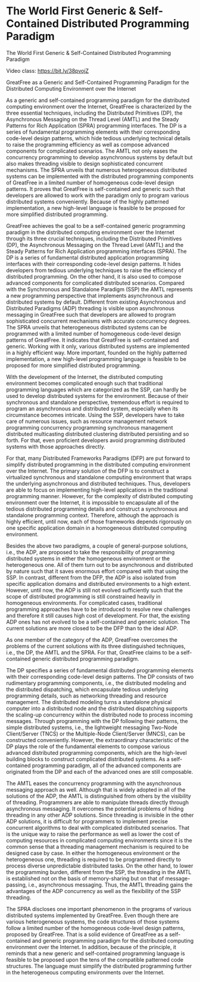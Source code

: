 # The World First Generic &amp; Self-Contained Distributed Programming Paradigm

The World First Generic &amp; Self-Contained Distributed Programming Paradigm

Video class: https://bit.ly/38pvojZ

GreatFree as a Generic and Self-Contained Programming Paradigm for the Distributed Computing Environment over the Internet

As a generic and self-contained programming paradigm for the distributed computing environment over the Internet, GreatFree is characterized by the three essential techniques, including the Distributed Primitives (DP), the Asynchronous Messaging on the Thread Level (AMTL) and the Steady Patterns for Rich Application (SPRA) programming interfaces. The DP is a series of fundamental programming elements with their corresponding code-level design patterns, which hide tedious underlying technical details to raise the programming efficiency as well as compose advanced components for complicated scenarios. The AMTL not only eases the concurrency programming to develop asynchronous systems by default but also makes threading visible to design sophisticated concurrent mechanisms. The SPRA unveils that numerous heterogeneous distributed systems can be implemented with the distributed programming components of GreatFree in a limited number of homogeneous code-level design patterns. It proves that GreatFree is self-contained and generic such that developers are allowed to work with the paradigm only to program various distributed systems conveniently. Because of the highly patterned implementation, a new high-level language is feasible to be proposed for more simplified distributed programming.

GreatFree achieves the goal to be a self-contained generic programming paradigm in the distributed computing environment over the Internet through its three crucial techniques, including the Distributed Primitives (DP), the Asynchronous Messaging on the Thread Level (AMTL) and the Steady Patterns for Rich Application programming interfaces (SPRA). The DP is a series of fundamental distributed application programming interfaces with their corresponding code-level design patterns. It hides developers from tedious underlying techniques to raise the efficiency of distributed programming. On the other hand, it is also used to compose advanced components for complicated distributed scenarios. Compared with the Synchronous and Standalone Paradigm (SSP) the AMTL represents a new programming perspective that implements asynchronous and distributed systems by default. Different from existing Asynchronous and Distributed Paradigms (ADP) threading is visible upon asynchronous messaging in GreatFree such that developers are allowed to program sophisticated concurrent mechanisms with accurate concurrency degrees. The SPRA unveils that heterogeneous distributed systems can be programmed with a limited number of homogeneous code-level design patterns of GreatFree. It indicates that GreatFree is self-contained and generic. Working with it only, various distributed systems are implemented in a highly efficient way. More important, founded on the highly patterned implementation, a new high-level programming language is feasible to be proposed for more simplified distributed programming.

With the development of the Internet, the distributed computing environment becomes complicated enough such that traditional programming languages which are categorized as the SSP, can hardly be used to develop distributed systems for the environment. Because of their synchronous and standalone perspective, tremendous effort is required to program an asynchronous and distributed system, especially when its circumstance becomes intricate. Using the SSP, developers have to take care of numerous issues, such as resource management network programming concurrency programming synchronous management distributed multicasting distributed clustering distributed persisting and so forth. For that, even proficient developers avoid programming distributed systems with those approaches directly.

For that, many Distributed Frameworks Paradigms (DFP) are put forward to simplify distributed programming in the distributed computing environment over the Internet. The primary solution of the DFP is to construct a virtualized synchronous and standalone computing environment that wraps the underlying asynchronous and distributed techniques. Thus, developers are able to focus on implementing high-level applications in the traditional programming manner. However, for the complexity of distributed computing environment over the Internet, it is impossible to encapsulate all of the tedious distributed programming details and construct a synchronous and standalone programming context. Therefore, although the approach is highly efficient, until now, each of those frameworks depends rigorously on one specific application domain in a homogeneous distributed computing environment.

Besides the above two paradigms, a couple of general-purpose solutions, i.e., the ADP, are proposed to take the responsibility of programming distributed systems in either the homogeneous environment or the heterogeneous one. All of them turn out to be asynchronous and distributed by nature such that it saves enormous effort compared with that using the SSP. In contrast, different from the DFP, the ADP is also isolated from specific application domains and distributed environments to a high extent. However, until now, the ADP is still not evolved sufficiently such that the scope of distributed programming is still constrained heavily in homogeneous environments. For complicated cases, traditional programming approaches have to be introduced to resolve new challenges and therefore it still causes high cost of development. For that, the existing ADP ones has not evolved to be a self-contained and generic solution. The current solutions are more closed to be the DFP than to the ideal ADP.

As one member of the category of the ADP, GreatFree overcomes the problems of the current solutions with its three distinguished techniques, i.e., the DP, the AMTL and the SPRA. For that, GreatFree claims to be a self-contained generic distributed programming paradigm.

The DP specifies a series of fundamental distributed programming elements with their corresponding code-level design patterns. The DP consists of two rudimentary programming components, i.e., the distributed modeling and the distributed dispatching, which encapsulate tedious underlying programming details, such as networking threading and resource management. The distributed modeling turns a standalone physical computer into a distributed node and the distributed dispatching supports the scaling-up concurrency within the distributed node to process incoming messages. Through programming with the DP following their patterns, the simple distributed systems, i.e., the lightweight messaging Two-Node Client/Server (TNCS) or the Multiple-Node Client/Server (MNCS), can be constructed conveniently. However, the extraordinary characteristic of the DP plays the role of the fundamental elements to compose various advanced distributed programming components, which are the high-level building blocks to construct complicated distributed systems. As a self-contained programming paradigm, all of the advanced components are originated from the DP and each of the advanced ones are still composable.

The AMTL eases the concurrency programming with the asynchronous messaging approach as well. Although that is widely adopted in all of the solutions of the ADP, the AMTL is distinguished from others by the visibility of threading. Programmers are able to manipulate threads directly through asynchronous messaging. It overcomes the potential problems of hiding threading in any other ADP solutions. Since threading is invisible in the other ADP solutions, it is difficult for programmers to implement precise concurrent algorithms to deal with complicated distributed scenarios. That is the unique way to raise the performance as well as lower the cost of computing resources in complicated computing environments since it is the common sense that a threading management mechanism is required to be designed case by case. In either the homogeneous environment or the heterogeneous one, threading is required to be programmed directly to process diverse unpredictable distributed tasks. On the other hand, to lower the programming burden, different from the SSP, the threading in the AMTL is established not on the basis of memory-sharing but on that of message-passing, i.e., asynchronous messaging. Thus, the AMTL threading gains the advantages of the ADP concurrency as well as the flexibility of the SSP threading.

The SPRA discloses one important phenomenon in the programs of various distributed systems implemented by GreatFree. Even though there are various heterogeneous systems, the code structures of those systems follow a limited number of the homogeneous code-level design patterns, proposed by GreatFree. That is a solid evidence of GreatFree as a self-contained and generic programming paradigm for the distributed computing environment over the Internet. In addition, because of the principle, it reminds that a new generic and self-contained programming language is feasible to be proposed upon the tens of the compatible patterned code structures. The language must simplify the distributed programming further in the heterogeneous computing environments over the Internet.

